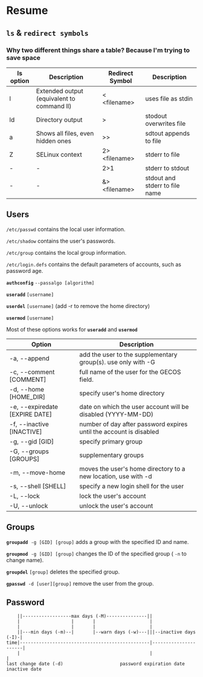 # Resume

## **`ls`** & **`redirect symbols`**

### Why two different things share a table? Because I'm trying to save space

ls option|Description|Redirect Symbol|Description
-|-|-|-
l   | Extended output (equivalent to command ll)|< \<filename>|uses file as stdin
ld  | Directory output|>|stodout overwrites file
a   | Shows all files, even hidden ones|>>|sdtout appends to file
Z   | SELinux context|2> \<filename>|stderr to file
|-|-|2>1|stderr to stdout
|-|-|&>\<filename>|stdout and stderr to file name

## Users

`/etc/passwd` contains the local user information.

`/etc/shadow` contains the user's passwords.

`/etc/group` contains the local group information.

`/etc/login.defs` contains the default parameters of accounts, such as password age.

**`authconfig`**&nbsp;`--passalgo [algorithm]`

**`useradd`**&nbsp;`[username]`

**`userdel`**&nbsp;`[username]` (add -r to remove the home directory)

**`usermod`**&nbsp;`[username]`

Most of these options works for **`useradd`** and **`usermod`**

Option|Description
-|-
-a, --append|add the user to the supplementary group(s). use only with -G
-c, --comment \[COMMENT]| full name of the user for the GECOS field.
-d, --home \[HOME_DIR]|specify user's home directory
-e, --expiredate \[EXPIRE DATE]|date on which the user account will be disabled (YYYY-MM-DD)
-f, --inactive \[INACTIVE]|number of day after password expires until the account is disabled
-g, --gid \[GID]|specify primary group
-G, --groups \[GROUPS]|supplementary groups
-m, --move-home|moves the user's home directory to a new location, use with -d
-s, --shell \[SHELL]|specify a new login shell for the user
-L, --lock|lock the user's account
-U, --unlock|unlock the user's account

## Groups

**`groupadd`**&nbsp;&nbsp;`-g [GID] [group]` adds a group with the specified ID and name.

**`groupmod`**&nbsp;&nbsp;`-g [GID] [group]` changes the ID of the specified group (&nbsp;`-n` to change name).

**`groupdel`**&nbsp;`[group]` deletes the specified group.

**`gpasswd`**&nbsp;&nbsp;`-d [user][group]` remove the user from the group.

## Password

```none
    ||------------------max days (-M)---------------||
    |                   |       |                    |
    |                   |       |                    |
    ||---min days (-m)--|       |--warn days (-w)---|||--inactive days (-I)-|
time|------------------------------------------------|----------------------|
    |                                                |                      |
last change date (-d)                     password expiration date      inactive date
```
